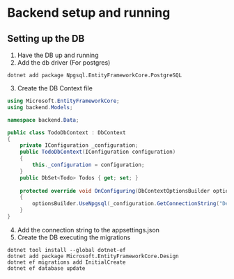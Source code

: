 # Backend setup and running
## Setting up the DB

1. Have the DB up and running
2. Add the db driver  (For postgres)
```shell
dotnet add package Npgsql.EntityFrameworkCore.PostgreSQL
```
3. Create the DB Context file
```csharp
using Microsoft.EntityFrameworkCore;
using backend.Models;

namespace backend.Data;

public class TodoDbContext : DbContext
{
    private IConfiguration _configuration;
    public TodoDbContext(IConfiguration configuration)
    {
        this._configuration = configuration;
    } 
    public DbSet<Todo> Todos { get; set; }
    
    protected override void OnConfiguring(DbContextOptionsBuilder optionsBuilder)
    {
        optionsBuilder.UseNpgsql(_configuration.GetConnectionString("DefaultConnection"));
    }
}
```
4. Add the connection string to the appsettings.json
5. Create the DB executing the migrations
```shell
dotnet tool install --global dotnet-ef
dotnet add package Microsoft.EntityFrameworkCore.Design
dotnet ef migrations add InitialCreate
dotnet ef database update
```